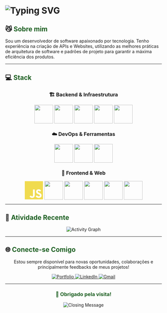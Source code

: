 # <div align="center">
  <h1>
    <img src="https://readme-typing-svg.herokuapp.com?font=Fira+Code&size=35&duration=3000&pause=1000&color=1B5E20&center=true&vCenter=true&width=600&height=70&lines=Hello%2C+I'm+Brendo+Almeida;Desenvolvedor+Fullstack;" alt="Typing SVG" />
  </h1>
  
</div>

## 😼 <span style="color:#1B5E20">**Sobre mim**</span>

Sou um desenvolvedor de software apaixonado por tecnologia. Tenho experiência na criação de APIs e Websites, utilizando as melhores práticas de arquitetura de software e padrões de projeto para garantir a máxima eficiência dos produtos.

---

## 💻 <span style="color:#1B5E20">**Stack**</span>

<div align="center">
  
### 🏗️ Backend & Infraestrutura
<div style="display: inline_block">
  <img align="center" height="60" width="60" src="https://cdn.jsdelivr.net/gh/devicons/devicon@latest/icons/java/java-original.svg">
  <img align="center" height="60" width="60" src="https://cdn.jsdelivr.net/gh/devicons/devicon@latest/icons/spring/spring-original.svg">
  <img align="center" height="60" width="60" src="https://cdn.jsdelivr.net/gh/devicons/devicon@latest/icons/postgresql/postgresql-original.svg"> 
  <img align="center" height="60" width="60" src="https://cdn.jsdelivr.net/gh/devicons/devicon@latest/icons/mysql/mysql-plain-wordmark.svg" />
  <img align="center" height="60" width="60" src="https://img.icons8.com/?size=100&id=rHpveptSuwDz&format=png&color=1B5E20" />
</div>

### ☁️ DevOps & Ferramentas
<div style="display: inline_block">
  <img align="center" height="60" width="60" src="https://cdn.jsdelivr.net/gh/devicons/devicon@latest/icons/docker/docker-original-wordmark.svg" />
  <img align="center" height="60" width="60" src="https://cdn.jsdelivr.net/gh/devicons/devicon@latest/icons/kubernetes/kubernetes-original.svg" />
  <img align="center" height="60" width="60" src="https://cdn.jsdelivr.net/gh/devicons/devicon@latest/icons/postman/postman-original.svg" />
</div>

### 🎨 Frontend & Web
<div style="display: inline_block">
  <img align="center" height="60" width="60" src="https://raw.githubusercontent.com/devicons/devicon/master/icons/javascript/javascript-plain.svg">
  <img align="center" height="60" width="60" src="https://cdn.jsdelivr.net/gh/devicons/devicon@latest/icons/typescript/typescript-original.svg">
  <img align="center" height="60" width="60" src="https://cdn.jsdelivr.net/gh/devicons/devicon@latest/icons/angular/angular-original.svg">
  <img align="center" height="60" width="60" src="https://cdn.jsdelivr.net/gh/devicons/devicon@latest/icons/nodejs/nodejs-original-wordmark.svg">
  <img align="center" height="60" width="60" src="https://cdn.jsdelivr.net/gh/devicons/devicon@latest/icons/html5/html5-original.svg">
  <img align="center" height="60" width="60" src="https://cdn.jsdelivr.net/gh/devicons/devicon@latest/icons/css3/css3-original.svg">           
</div>

</div>

---

## 🌟 <span style="color:#1B5E20">**Atividade Recente**</span>

<div align="center">
  <img src="https://github-readme-activity-graph.vercel.app/graph?username=BrendoAL&bg_color=0D1117&color=FFFFFF&line=1B5E20&point=1B5E20&area=true&hide_border=true&radius=10" alt="Activity Graph"/>
</div>

---

## 🌐 <span style="color:#1B5E20">**Conecte-se Comigo**</span>

<div align="center">
  
Estou sempre disponível para novas oportunidades, colaborações e principalmente feedbacks de meus projetos!

<p align="center">
  <a href="https://brendoal.github.io/" target="_blank">
    <img src="https://img.shields.io/badge/🌐_Portfolio-1B5E20?style=for-the-badge&logo=github&logoColor=white" alt="Portfolio"/>
  </a>
  <a href="https://www.linkedin.com/in/brendoalmeidalk/" target="_blank">
    <img src="https://img.shields.io/badge/LinkedIn-1B5E20?style=for-the-badge&logo=linkedin&logoColor=white" alt="LinkedIn"/>
  </a>
  <a href="mailto:Brendoalmeidalk@gmail.com" target="_blank">
    <img src="https://img.shields.io/badge/Gmail-0D1117?style=for-the-badge&logo=gmail&logoColor=1B5E20" alt="Gmail"/>
  </a>
</p>

</div>

---

<div align="center">
  
  <h3 style="color:#1B5E20">💚 Obrigado pela visita!</h3>
  <img src="https://readme-typing-svg.herokuapp.com?font=Fira+Code&size=20&duration=2000&pause=1000&color=1B5E20&center=true&vCenter=true&width=500&height=50&lines=Vamos+construir+algo+incr%C3%ADvel+juntos!;Let's+build+something+amazing+together!" alt="Closing Message" />
</div>
